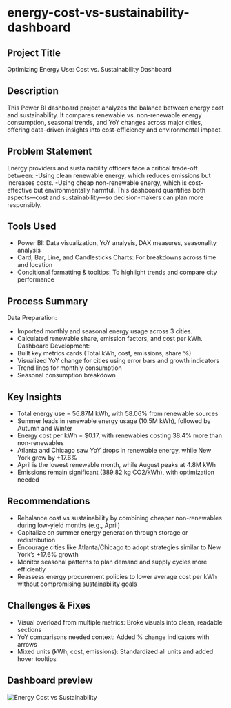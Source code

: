 # energy-cost-vs-sustainability-dashboard
## Project Title
Optimizing Energy Use: Cost vs. Sustainability Dashboard
## Description
This Power BI dashboard project analyzes the balance between energy cost and sustainability. It compares renewable vs. non-renewable energy consumption, seasonal trends, and YoY changes across major cities, offering data-driven insights into cost-efficiency and environmental impact.
## Problem Statement
Energy providers and sustainability officers face a critical trade-off between:
 -Using clean renewable energy, which reduces emissions but increases costs.
 -Using cheap non-renewable energy, which is cost-effective but environmentally harmful.
This dashboard quantifies both aspects—cost and sustainability—so decision-makers can plan more responsibly.
## Tools Used
 - Power BI: Data visualization, YoY analysis, DAX measures, seasonality analysis
 - Card, Bar, Line, and Candlesticks Charts: For breakdowns across time and location
 - Conditional formatting & tooltips: To highlight trends and compare city performance
## Process Summary
Data Preparation:
 - Imported monthly and seasonal energy usage across 3 cities.
 - Calculated renewable share, emission factors, and cost per kWh.
Dashboard Development:
 - Built key metrics cards (Total kWh, cost, emissions, share %)
 - Visualized YoY change for cities using error bars and growth indicators
 - Trend lines for monthly consumption
 - Seasonal consumption breakdown
## Key Insights
 - Total energy use = 56.87M kWh, with 58.06% from renewable sources
 - Summer leads in renewable energy usage (10.5M kWh), followed by Autumn and Winter
 - Energy cost per kWh = $0.17, with renewables costing 38.4% more than non-renewables
 - Atlanta and Chicago saw YoY drops in renewable energy, while New York grew by +17.6%
 - April is the lowest renewable month, while August peaks at 4.8M kWh
 - Emissions remain significant (389.82 kg CO2/kWh), with optimization needed

## Recommendations
 - Rebalance cost vs sustainability by combining cheaper non-renewables during low-yield months (e.g., April)
 - Capitalize on summer energy generation through storage or redistribution
 - Encourage cities like Atlanta/Chicago to adopt strategies similar to New York’s +17.6% growth
 - Monitor seasonal patterns to plan demand and supply cycles more efficiently
 - Reassess energy procurement policies to lower average cost per kWh without compromising sustainability goals
## Challenges & Fixes
 - Visual overload from multiple metrics: Broke visuals into clean, readable sections
 - YoY comparisons needed context: Added % change indicators with arrows
 - Mixed units (kWh, cost, emissions): Standardized all units and added hover tooltips

## Dashboard preview
![Energy Cost vs Sustainability](https://github.com/user-attachments/assets/e4c5802e-cb89-4d2d-883f-b3a7952a4b06)

